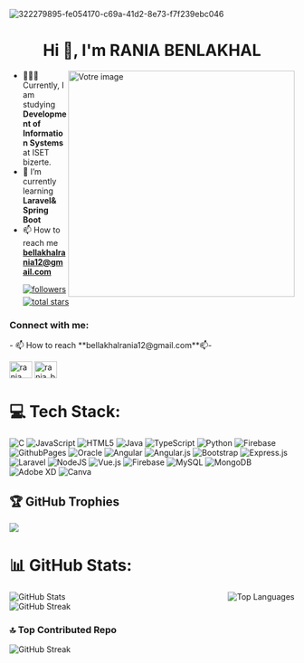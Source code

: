![322279895-fe054170-c69a-41d2-8e73-f7f239ebc046](https://github.com/bellakhalrania/bellakhalrania/assets/149201880/11fb55a1-7b2b-4747-8306-8e03610e145e)

<h1 align="center">Hi 👋, I'm RANIA BENLAKHAL</h1>

<img align="right" width="400" src="https://github.com/bellakhalrania/bellakhalrania/assets/149201880/606a71d6-8b1e-48a7-a9a2-ffb656f524b4" alt="Votre image">

- 👩🏻‍💻 Currently, I am studying **Development of Information Systems** at ISET bizerte.
- 🌱 I’m currently learning **Laravel& Spring Boot**
- 📫 How to reach me **bellakhalrania12@gmail.com**
    <p align="left">
      <a href="https://github.com/bellakhalrania?tab=followers">
         <img alt="followers" title="Follow me on Github" src="https://custom-icon-badges.demolab.com/github/followers/bellakhalrania?color=236ad3&labelColor=1155ba&style=for-the-badge&logo=person-add&label=Follow&logoColor=white"/></a>
      <a href="https://github.com/bellakhalrania?tab=repositories&sort=stargazers">
         <img alt="total stars" title="Total stars on GitHub" src="https://custom-icon-badges.demolab.com/github/stars/bellakhalrania?color=55960c&style=for-the-badge&labelColor=488207&logo=star"/></a>
   </p>

<h3 align="left">Connect with me:</h3>
- 📫 How to reach  **bellakhalrania12@gmail.com**📫-
<p align="left">
    <a href="https://fb.com/rania benlakhal" target="blank"><img align="center" src="https://raw.githubusercontent.com/rahuldkjain/github-profile-readme-generator/master/src/images/icons/Social/facebook.svg" alt="rania benlakhal" height="30" width="40" /></a>
<a href="https://instagram.com/rania_benlakhal_" target="blank"><img align="center" src="https://raw.githubusercontent.com/rahuldkjain/github-profile-readme-generator/master/src/images/icons/Social/instagram.svg" alt="rania_benlakhal_" height="30" width="40" /></a>
</p>

# 💻 Tech Stack:
![C](https://img.shields.io/badge/c-%2300599C.svg?style=for-the-badge&logo=c&logoColor=white) ![JavaScript](https://img.shields.io/badge/javascript-%23323330.svg?style=for-the-badge&logo=javascript&logoColor=%23F7DF1E) ![HTML5](https://img.shields.io/badge/html5-%23E34F26.svg?style=for-the-badge&logo=html5&logoColor=white) ![Java](https://img.shields.io/badge/java-%23ED8B00.svg?style=for-the-badge&logo=openjdk&logoColor=white) ![TypeScript](https://img.shields.io/badge/typescript-%23007ACC.svg?style=for-the-badge&logo=typescript&logoColor=white) ![Python](https://img.shields.io/badge/python-3670A0?style=for-the-badge&logo=python&logoColor=ffdd54) ![Firebase](https://img.shields.io/badge/firebase-%23039BE5.svg?style=for-the-badge&logo=firebase) ![GithubPages](https://img.shields.io/badge/github%20pages-121013?style=for-the-badge&logo=github&logoColor=white) ![Oracle](https://img.shields.io/badge/Oracle-F80000?style=for-the-badge&logo=oracle&logoColor=white) ![Angular](https://img.shields.io/badge/angular-%23DD0031.svg?style=for-the-badge&logo=angular&logoColor=white) ![Angular.js](https://img.shields.io/badge/angular.js-%23E23237.svg?style=for-the-badge&logo=angularjs&logoColor=white) ![Bootstrap](https://img.shields.io/badge/bootstrap-%238511FA.svg?style=for-the-badge&logo=bootstrap&logoColor=white) ![Express.js](https://img.shields.io/badge/express.js-%23404d59.svg?style=for-the-badge&logo=express&logoColor=%2361DAFB) ![Laravel](https://img.shields.io/badge/laravel-%23FF2D20.svg?style=for-the-badge&logo=laravel&logoColor=white) ![NodeJS](https://img.shields.io/badge/node.js-6DA55F?style=for-the-badge&logo=node.js&logoColor=white) ![Vue.js](https://img.shields.io/badge/vue.js-%2335495e.svg?style=for-the-badge&logo=vuedotjs&logoColor=%234FC08D) ![Firebase](https://img.shields.io/badge/Firebase-039BE5?style=for-the-badge&logo=Firebase&logoColor=white) ![MySQL](https://img.shields.io/badge/mysql-%2300000f.svg?style=for-the-badge&logo=mysql&logoColor=white) ![MongoDB](https://img.shields.io/badge/MongoDB-%234ea94b.svg?style=for-the-badge&logo=mongodb&logoColor=white) ![Adobe XD](https://img.shields.io/badge/Adobe%20XD-470137?style=for-the-badge&logo=Adobe%20XD&logoColor=#FF61F6) ![Canva](https://img.shields.io/badge/Canva-%2300C4CC.svg?style=for-the-badge&logo=Canva&logoColor=white)
## 🏆 GitHub Trophies
![](https://github-profile-trophy.vercel.app/?username=bellakhalrania&theme=flat&no-frame=false&no-bg=false&margin-w=4)

# 📊 GitHub Stats:
<div style="display: flex; justify-content: space-between;">
    <img src="https://github-readme-stats.vercel.app/api?username=bellakhalrania&theme=city_light&hide_border=true&include_all_commits=false&count_private=false" alt="GitHub Stats" />
    <img src="https://github-readme-stats.vercel.app/api/top-langs/?username=bellakhalrania&theme=city_light&hide_border=true&include_all_commits=false&count_private=false&layout=compact" alt="Top Languages" />
</div>

<img  align="center" src="https://github-readme-streak-stats.herokuapp.com/?user=bellakhalrania&theme=city_light&hide_border=true" alt="GitHub Streak" />

### 🔝 Top Contributed Repo
<img  align="center" src="https://github-contributor-stats.vercel.app/api?username=bellakhalrania&limit=5&theme=flat&combine_all_yearly_contributions=true" alt="GitHub Streak" />


